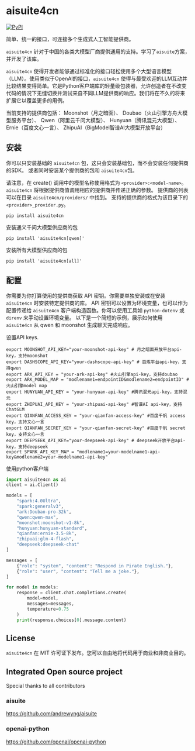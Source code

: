# aisuite4cn

[![PyPI](https://img.shields.io/pypi/v/aisuite4cn)](https://pypi.org/project/aisuite4cn/)

简单、统一的接口，可连接多个生成式人工智能提供商。

`aisuite4cn` 针对于中国的各类大模型厂商提供通用的支持。学习了`aisuite`方案，并开发了该库。

`aisuite4cn` 使得开发者能够通过标准化的接口轻松使用多个大型语言模型（LLM）。使用类似于OpenAI的接口，`aisuite4cn` 使得与最受欢迎的LLM互动并比较结果变得简单。它是Python客户端库的轻量级包装器，允许创造者在不改变代码的情况下无缝切换并测试来自不同LLM提供商的响应。我们将在不久的将来扩展它以覆盖更多的用例。

当前支持的提供商包括：
Moonshot（月之暗面）、
Doubao（火山引擎方舟大模型服务平台）、
Qwen（阿里云千问大模型）、
Hunyuan（腾讯混元大模型）、
Ernie（百度文心一言）、
ZhipuAI（BigModel智谱AI大模型开放平台）


## 安装

你可以只安装基础的 `aisuite4cn` 包，这只会安装基础包，而不会安装任何提供商的SDK。
或者同时安装某个提供商的包和 `aisuite4cn`包。

请注意，在 create() 调用中的模型名称使用格式为 `<provider>:<model-name>`。 
`aisuite4cn` 将根据提供商值调用相应的提供商并传递正确的参数。 
提供商的列表可以在目录 `aisuite4cn/providers/` 中找到。
支持的提供商的格式为该目录下的 `<provider>_provider.py`。

```shell
pip install aisuite4cn
```

安装通义千问大模型供应商的包

```shell
pip install 'aisuite4cn[qwen]'
```

安装所有大模型供应商的包

```shell
pip install 'aisuite4cn[all]'
```

## 配置
你需要为你打算使用的提供商获取 API 密钥。你需要单独安装或在安装 `aisuite4cn` 时安装特定提供商的库。
API 密钥可以设置为环境变量，也可以作为配置传递给 `aisuite4cn` 客户端构造函数。你可以使用工具如 `python-dotenv` 或 `direnv` 来手动设置环境变量。
以下是一个简短的示例，展示如何使用 `aisuite4cn` 从 qwen 和 moonshot 生成聊天完成响应。

设置API keys.

```shell
export MOONSHOT_API_KEY="your-moonshot-api-key" # 月之暗面开放平台api-key，支持moonshot
export DASHSCOPE_API_KEY="your-dashscope-api-key" # 百炼平台api-key，支持qwen
export ARK_API_KEY = "your-ark-api-key" #火山引擎api-key，支持doubao
export ARK_MODEL_MAP = "modlename1=endpointID&modlename2=endpointID" #火山引擎model map
export HUNYUAN_API_KEY = "your-hunyuan-api-key" #腾讯混元api-key，支持混元
export ZHIPUAI_API_KEY = "your-zhipuai-api-key" #智谱AI api-key，支持ChatGLM
export QIANFAN_ACCESS_KEY = "your-qianfan-access-key" #百度千帆 access key，支持文心一言
export QIANFAN_SECRET_KEY = "your-qianfan-secret-key" #百度千帆 secret key，支持文心一言
export DEEPSEEK_API_KEY="your-deepseek-api-key" # deepseek开放平台api-key，支持deepseek
export SPARK_API_KEY_MAP = "modlename1=your-modelname1-api-key&modlename2=your-modelname1-api-key"
```

使用python客户端
```python
import aisuite4cn as ai
client = ai.Client()

models = [
    "spark:4.0Ultra",
    "spark:generalv3",
    "ark:Doubao-pro-32k",
    "qwen:qwen-max",
    "moonshot:moonshot-v1-8k",
    "hunyuan:hunyuan-standard",
    "qianfan:ernie-3.5-8k",
    "zhipuai:glm-4-flash",
    "deepseek:deepseek-chat"
]

messages = [
    {"role": "system", "content": "Respond in Pirate English."},
    {"role": "user", "content": "Tell me a joke."},
]

for model in models:
    response = client.chat.completions.create(
        model=model,
        messages=messages,
        temperature=0.75
    )
    print(response.choices[0].message.content)

```

## License
`aisuite4cn` 在 MIT 许可证下发布。您可以自由地将代码用于商业和非商业目的。


## Integrated Open source project
Special thanks to all contributors

### aisuite
https://github.com/andrewyng/aisuite

### openai-python
https://github.com/openai/openai-python
